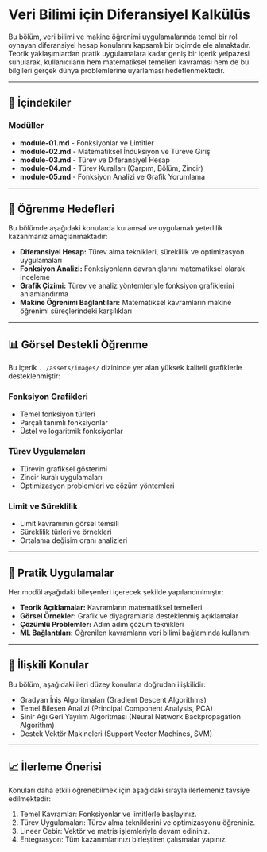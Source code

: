 # Veri Bilimi için Diferansiyel Kalkülüs

Bu bölüm, veri bilimi ve makine öğrenimi uygulamalarında temel bir rol oynayan diferansiyel hesap konularını kapsamlı bir biçimde ele almaktadır. Teorik yaklaşımlardan pratik uygulamalara kadar geniş bir içerik yelpazesi sunularak, kullanıcıların hem matematiksel temelleri kavraması hem de bu bilgileri gerçek dünya problemlerine uyarlaması hedeflenmektedir.

---

## 📐 İçindekiler

### Modüller
- **module-01.md** - Fonksiyonlar ve Limitler
- **module-02.md** - Matematiksel İndüksiyon ve Türeve Giriş
- **module-03.md** - Türev ve Diferansiyel Hesap
- **module-04.md** - Türev Kuralları (Çarpım, Bölüm, Zincir)
- **module-05.md** - Fonksiyon Analizi ve Grafik Yorumlama

---

## 🎯 Öğrenme Hedefleri

Bu bölümde aşağıdaki konularda kuramsal ve uygulamalı yeterlilik kazanmanız amaçlanmaktadır:

- **Diferansiyel Hesap:** Türev alma teknikleri, süreklilik ve optimizasyon uygulamaları
- **Fonksiyon Analizi:** Fonksiyonların davranışlarını matematiksel olarak inceleme
- **Grafik Çizimi:** Türev ve analiz yöntemleriyle fonksiyon grafiklerini anlamlandırma
- **Makine Öğrenimi Bağlantıları:** Matematiksel kavramların makine öğrenimi süreçlerindeki karşılıkları


---

## 📊 Görsel Destekli Öğrenme

Bu içerik `../assets/images/` dizininde yer alan yüksek kaliteli grafiklerle desteklenmiştir:

### Fonksiyon Grafikleri
- Temel fonksiyon türleri
- Parçalı tanımlı fonksiyonlar
- Üstel ve logaritmik fonksiyonlar

### Türev Uygulamaları
- Türevin grafiksel gösterimi
- Zincir kuralı uygulamaları
- Optimizasyon problemleri ve çözüm yöntemleri

### Limit ve Süreklilik
- Limit kavramının görsel temsili
- Süreklilik türleri ve örnekleri
- Ortalama değişim oranı analizleri

---

## 🧮 Pratik Uygulamalar

Her modül aşağıdaki bileşenleri içerecek şekilde yapılandırılmıştır:

- **Teorik Açıklamalar:** Kavramların matematiksel temelleri
- **Görsel Örnekler:** Grafik ve diyagramlarla desteklenmiş açıklamalar
- **Çözümlü Problemler:** Adım adım çözüm teknikleri
- **ML Bağlantıları:** Öğrenilen kavramların veri bilimi bağlamında kullanımı

---

## 🔗 İlişkili Konular

Bu bölüm, aşağıdaki ileri düzey konularla doğrudan ilişkilidir:

- Gradyan İniş Algoritmaları (Gradient Descent Algorithms)
- Temel Bileşen Analizi (Principal Component Analysis, PCA)
- Sinir Ağı Geri Yayılım Algoritması (Neural Network Backpropagation Algorithm)
- Destek Vektör Makineleri (Support Vector Machines, SVM)

---

## 📈 İlerleme Önerisi

Konuları daha etkili öğrenebilmek için aşağıdaki sırayla ilerlemeniz tavsiye edilmektedir:

1. Temel Kavramlar: Fonksiyonlar ve limitlerle başlayınız.
2. Türev Uygulamaları: Türev alma tekniklerini ve optimizasyonu öğreniniz.
3. Lineer Cebir: Vektör ve matris işlemleriyle devam edininiz.
4. Entegrasyon: Tüm kazanımlarınızı birleştiren çalışmalar yapınız.
